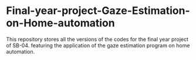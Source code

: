 # Final-year-project-Gaze-Estimation-on-Home-automation
This repository stores all the versions of the codes for the final year project of SB-04. featuring the application of the gaze estimation program on home automation.
